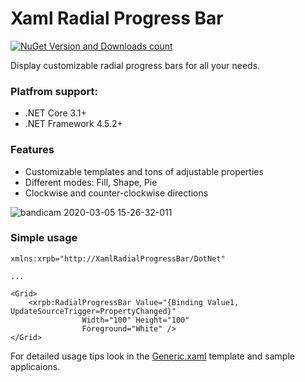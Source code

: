 # Xaml Radial Progress Bar
[![NuGet Version and Downloads count](https://buildstats.info/nuget/XamlRadialProgressBar)](https://www.nuget.org/packages/XamlRadialProgressBar)

Display customizable radial progress bars for all your needs.

### Platfrom support:
* .NET Core 3.1+
* .NET Framework 4.5.2+ 

### Features
* Customizable templates and tons of adjustable properties
* Different modes: Fill, Shape, Pie
* Clockwise and counter-clockwise directions

![bandicam 2020-03-05 15-26-32-011](https://user-images.githubusercontent.com/5926603/75991159-58066000-5ef6-11ea-981e-e8086c069e3d.gif)


### Simple usage

```
xmlns:xrpb="http://XamlRadialProgressBar/DotNet"

...

<Grid>
    <xrpb:RadialProgressBar Value="{Binding Value1, UpdateSourceTrigger=PropertyChanged}"
			    Width="100" Height="100"
			    Foreground="White" />
</Grid>
```

For detailed usage tips look in the [Generic.xaml](https://github.com/panthernet/XamlRadialProgressBar/blob/master/src/XamlRadialProgressBar/Samples/Sample.Shared/DesktopControl.xaml) template and sample applicaions.
